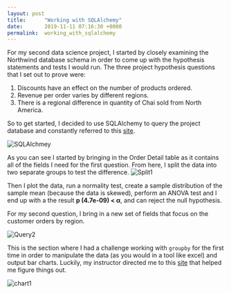 ```yaml
---
layout: post
title:      "Working with SQLAlchemy"
date:       2019-11-11 07:16:30 +0000
permalink:  working_with_sqlalchemy
---
```



For my second data science project, I started by closely examining the Northwind database schema in order to come up with the hypothesis statements and tests I would run. The three project hypothesis questions that I set out to prove were:

1. Discounts have an effect on the number of products ordered.
2. Revenue per order varies by different regions.
3. There is a regional difference in quantity of Chai sold from North America.

So to get started, I decided to use SQLAlchemy to query the project database and constantly referred to this [site](https://www.pythonsheets.com/notes/python-sqlalchemy.html). 
 
![SQLAlchmey](http://drive.google.com/uc?export=view&id=1JxKwSRP2iH5fsU3A_77DV9bWdzDm1W0O)
 
As you can see I started by bringing in the Order Detail table as it contains all of the fields I need for the first question. From here, I split the data into two separate groups to test the difference.
![Split1](http://drive.google.com/uc?export=view&id=1PJNEk-8kfiGYH0k2GBSQjjw5WeeU5J0K)
 
Then I plot the data, run a normality test, create a sample distribution of the sample mean (because the data is skewed), perform an ANOVA test and I end up with a the result **p (4.7e-09) < α**, and can reject the null hypothesis.

For my second question, I bring in a new set of fields that focus on the customer orders by region. 

![Query2](http://drive.google.com/uc?export=view&id=1ZJQA7Hxj9v5asafyelWAUg0kW5yvpvds)

This is the section where I had a challenge working with `groupby` for the first time in order to manipulate the data (as you would in a tool like excel) and output bar charts. Luckily, my instructor directed me to this [site](https://chrisalbon.com/python/data_wrangling/pandas_apply_operations_to_groups/) that helped me figure things out.

![chart1](http://drive.google.com/uc?export=view&id=1rJ0MTAyVPhQA19gRhmEBBjXDDeXv45I-)





